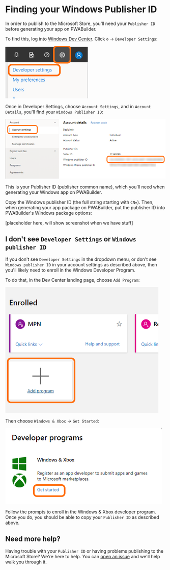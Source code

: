 # Finding your Windows Publisher ID

In order to publish to the Microsoft Store, you'll need your `Publisher ID` before generating your app on PWABuilder.

To find this, log into [Windows Dev Center](https://partner.microsoft.com/dashboard). Click `⚙` -> `Developer Settings`:

<img alt="Developer settings in Windows Dev Center" src="/images/devsettings.png" /> 

Once in Developer Settings, choose `Account Settings`, and in `Account Details`, you'll find your `Windows Publisher ID`:

<img alt="Developer settings in Windows Dev Center" src="/images/publisherid.png" /> 

This is your Publisher ID (publisher common name), which you'll need when generating your Windows app on PWABuilder.

Copy the Windows publisher ID (the full string starting with `CN=`). Then, when generating your app package on PWABuilder, put the publisher ID into PWABuilder's Windows package options:

[placeholder here, will show screenshot when we have stuff]

## I don't see `Developer Settings` or `Windows publisher ID`

If you don't see `Developer Settings` in the dropdown menu, or don't see `Windows publisher ID` in your account settings as described above, then you'll likely need to enroll in the Windows Developer Program.

To do that, in the Dev Center landing page, choose `Add Program`:

<img alt="Developer settings in Windows Dev Center" src="/images/addprogram.png" /> 

Then choose `Windows & Xbox` -> `Get Started`:

<img alt="Developer settings in Windows Dev Center" src="/images/enrollapps.png" /> 

Follow the prompts to enroll in the Windows & Xbox developer program. Once you do, you should be able to copy your `Publisher ID` as described above.

## Need more help?

Having trouble with your `Publisher ID` or having problems publishing to the Microsoft Store? We're here to help. You can [open an issue](https://github.com/pwa-builder/pwabuilder/issues) and we'll help walk you through it.